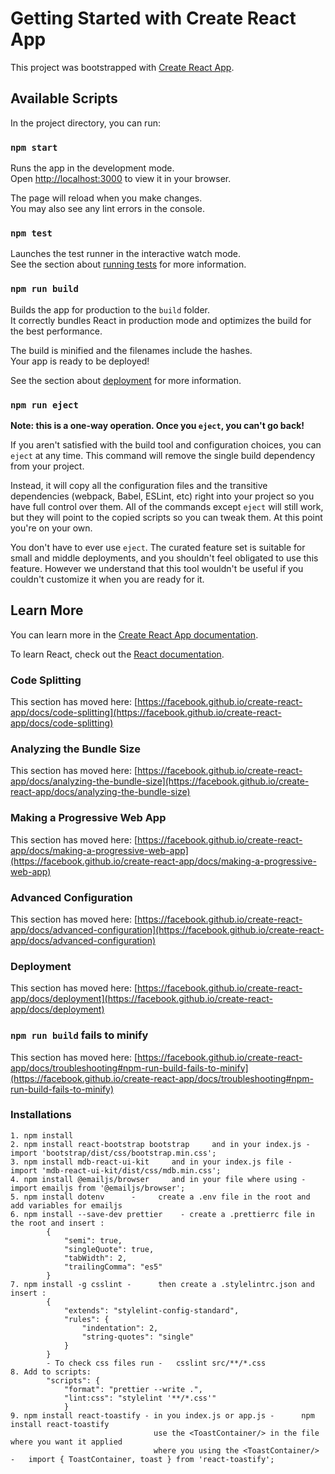 # Getting Started with Create React App

This project was bootstrapped with [Create React App](https://github.com/facebook/create-react-app).

## Available Scripts

In the project directory, you can run:

### `npm start`

Runs the app in the development mode.\
Open [http://localhost:3000](http://localhost:3000) to view it in your browser.

The page will reload when you make changes.\
You may also see any lint errors in the console.

### `npm test`

Launches the test runner in the interactive watch mode.\
See the section about [running tests](https://facebook.github.io/create-react-app/docs/running-tests) for more information.

### `npm run build`

Builds the app for production to the `build` folder.\
It correctly bundles React in production mode and optimizes the build for the best performance.

The build is minified and the filenames include the hashes.\
Your app is ready to be deployed!

See the section about [deployment](https://facebook.github.io/create-react-app/docs/deployment) for more information.

### `npm run eject`

**Note: this is a one-way operation. Once you `eject`, you can't go back!**

If you aren't satisfied with the build tool and configuration choices, you can `eject` at any time. This command will remove the single build dependency from your project.

Instead, it will copy all the configuration files and the transitive dependencies (webpack, Babel, ESLint, etc) right into your project so you have full control over them. All of the commands except `eject` will still work, but they will point to the copied scripts so you can tweak them. At this point you're on your own.

You don't have to ever use `eject`. The curated feature set is suitable for small and middle deployments, and you shouldn't feel obligated to use this feature. However we understand that this tool wouldn't be useful if you couldn't customize it when you are ready for it.

## Learn More

You can learn more in the [Create React App documentation](https://facebook.github.io/create-react-app/docs/getting-started).

To learn React, check out the [React documentation](https://reactjs.org/).

### Code Splitting

This section has moved here: [https://facebook.github.io/create-react-app/docs/code-splitting](https://facebook.github.io/create-react-app/docs/code-splitting)

### Analyzing the Bundle Size

This section has moved here: [https://facebook.github.io/create-react-app/docs/analyzing-the-bundle-size](https://facebook.github.io/create-react-app/docs/analyzing-the-bundle-size)

### Making a Progressive Web App

This section has moved here: [https://facebook.github.io/create-react-app/docs/making-a-progressive-web-app](https://facebook.github.io/create-react-app/docs/making-a-progressive-web-app)

### Advanced Configuration

This section has moved here: [https://facebook.github.io/create-react-app/docs/advanced-configuration](https://facebook.github.io/create-react-app/docs/advanced-configuration)

### Deployment

This section has moved here: [https://facebook.github.io/create-react-app/docs/deployment](https://facebook.github.io/create-react-app/docs/deployment)

### `npm run build` fails to minify

This section has moved here: [https://facebook.github.io/create-react-app/docs/troubleshooting#npm-run-build-fails-to-minify](https://facebook.github.io/create-react-app/docs/troubleshooting#npm-run-build-fails-to-minify)

### Installations

    1. npm install 
    2. npm install react-bootstrap bootstrap     and in your index.js -     import 'bootstrap/dist/css/bootstrap.min.css';
    3. npm install mdb-react-ui-kit     and in your index.js file -     import 'mdb-react-ui-kit/dist/css/mdb.min.css';
    4. npm install @emailjs/browser     and in your file where using -     import emailjs from '@emailjs/browser';
    5. npm install dotenv      -     create a .env file in the root and add variables for emailjs
    6. npm install --save-dev prettier    - create a .prettierrc file in the root and insert :
            {
                "semi": true,
                "singleQuote": true,
                "tabWidth": 2,
                "trailingComma": "es5"
            }
    7. npm install -g csslint -      then create a .stylelintrc.json and insert :
            {
                "extends": "stylelint-config-standard",
                "rules": {
                    "indentation": 2,
                    "string-quotes": "single"
                }
            }
            - To check css files run -   csslint src/**/*.css
    8. Add to scripts:
            "scripts": {
                "format": "prettier --write .",
                "lint:css": "stylelint '**/*.css'"
                }
    9. npm install react-toastify - in you index.js or app.js -      npm install react-toastify
                                    use the <ToastContainer/> in the file where you want it applied
                                    where you using the <ToastContainer/> -   import { ToastContainer, toast } from 'react-toastify';





    

 






